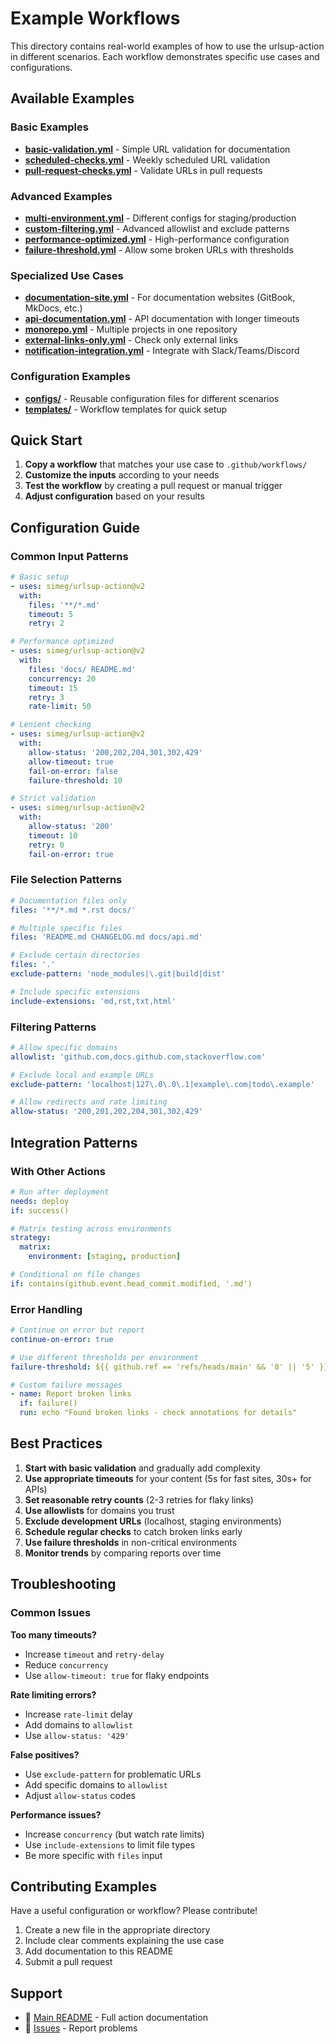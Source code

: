 # Example Workflows

This directory contains real-world examples of how to use the urlsup-action in different scenarios. Each workflow demonstrates specific use cases and configurations.

## Available Examples

### Basic Examples
- **[basic-validation.yml](workflows/basic-validation.yml)** - Simple URL validation for documentation
- **[scheduled-checks.yml](workflows/scheduled-checks.yml)** - Weekly scheduled URL validation
- **[pull-request-checks.yml](workflows/pull-request-checks.yml)** - Validate URLs in pull requests

### Advanced Examples
- **[multi-environment.yml](workflows/multi-environment.yml)** - Different configs for staging/production
- **[custom-filtering.yml](workflows/custom-filtering.yml)** - Advanced allowlist and exclude patterns
- **[performance-optimized.yml](workflows/performance-optimized.yml)** - High-performance configuration
- **[failure-threshold.yml](workflows/failure-threshold.yml)** - Allow some broken URLs with thresholds

### Specialized Use Cases
- **[documentation-site.yml](workflows/documentation-site.yml)** - For documentation websites (GitBook, MkDocs, etc.)
- **[api-documentation.yml](workflows/api-documentation.yml)** - API documentation with longer timeouts
- **[monorepo.yml](workflows/monorepo.yml)** - Multiple projects in one repository
- **[external-links-only.yml](workflows/external-links-only.yml)** - Check only external links
- **[notification-integration.yml](workflows/notification-integration.yml)** - Integrate with Slack/Teams/Discord

### Configuration Examples
- **[configs/](configs/)** - Reusable configuration files for different scenarios
- **[templates/](templates/)** - Workflow templates for quick setup

## Quick Start

1. **Copy a workflow** that matches your use case to `.github/workflows/`
2. **Customize the inputs** according to your needs
3. **Test the workflow** by creating a pull request or manual trigger
4. **Adjust configuration** based on your results

## Configuration Guide

### Common Input Patterns

```yaml
# Basic setup
- uses: simeg/urlsup-action@v2
  with:
    files: '**/*.md'
    timeout: 5
    retry: 2

# Performance optimized
- uses: simeg/urlsup-action@v2
  with:
    files: 'docs/ README.md'
    concurrency: 20
    timeout: 15
    retry: 3
    rate-limit: 50

# Lenient checking
- uses: simeg/urlsup-action@v2
  with:
    allow-status: '200,202,204,301,302,429'
    allow-timeout: true
    fail-on-error: false
    failure-threshold: 10

# Strict validation
- uses: simeg/urlsup-action@v2
  with:
    allow-status: '200'
    timeout: 10
    retry: 0
    fail-on-error: true
```

### File Selection Patterns

```yaml
# Documentation files only
files: '**/*.md *.rst docs/'

# Multiple specific files
files: 'README.md CHANGELOG.md docs/api.md'

# Exclude certain directories
files: '.'
exclude-pattern: 'node_modules|\.git|build|dist'

# Include specific extensions
include-extensions: 'md,rst,txt,html'
```

### Filtering Patterns

```yaml
# Allow specific domains
allowlist: 'github.com,docs.github.com,stackoverflow.com'

# Exclude local and example URLs
exclude-pattern: 'localhost|127\.0\.0\.1|example\.com|todo\.example'

# Allow redirects and rate limiting
allow-status: '200,201,202,204,301,302,429'
```

## Integration Patterns

### With Other Actions

```yaml
# Run after deployment
needs: deploy
if: success()

# Matrix testing across environments
strategy:
  matrix:
    environment: [staging, production]

# Conditional on file changes
if: contains(github.event.head_commit.modified, '.md')
```

### Error Handling

```yaml
# Continue on error but report
continue-on-error: true

# Use different thresholds per environment
failure-threshold: ${{ github.ref == 'refs/heads/main' && '0' || '5' }}

# Custom failure messages
- name: Report broken links
  if: failure()
  run: echo "Found broken links - check annotations for details"
```

## Best Practices

1. **Start with basic validation** and gradually add complexity
2. **Use appropriate timeouts** for your content (5s for fast sites, 30s+ for APIs)
3. **Set reasonable retry counts** (2-3 retries for flaky links)
4. **Use allowlists** for domains you trust
5. **Exclude development URLs** (localhost, staging environments)
6. **Schedule regular checks** to catch broken links early
7. **Use failure thresholds** in non-critical environments
8. **Monitor trends** by comparing reports over time

## Troubleshooting

### Common Issues

**Too many timeouts?**
- Increase `timeout` and `retry-delay`
- Reduce `concurrency`
- Use `allow-timeout: true` for flaky endpoints

**Rate limiting errors?**
- Increase `rate-limit` delay
- Add domains to `allowlist`
- Use `allow-status: '429'`

**False positives?**
- Use `exclude-pattern` for problematic URLs
- Add specific domains to `allowlist`
- Adjust `allow-status` codes

**Performance issues?**
- Increase `concurrency` (but watch rate limits)
- Use `include-extensions` to limit file types
- Be more specific with `files` input

## Contributing Examples

Have a useful configuration or workflow? Please contribute!

1. Create a new file in the appropriate directory
2. Include clear comments explaining the use case
3. Add documentation to this README
4. Submit a pull request

## Support

- 📖 [Main README](../README.md) - Full action documentation
- 🐛 [Issues](https://github.com/simeg/urlsup-action/issues) - Report problems